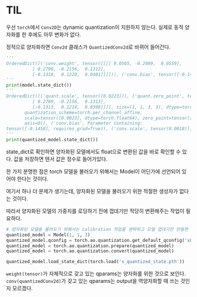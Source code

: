 # TIL

우선 `torch`에서 `Conv2D`는 dynamic quantization이 지원하지 않는다. 실제로 동적 양자화를 한 후에도 아무 변화가 없다.

정적으로 양자화하면 `Conv2d` 클래스가 `QuantizedConv2d`로 바뀌어 들어간다.

```py
'''
OrderedDict([('conv.weight', tensor([[[[ 0.0565, -0.2989,  0.0559],
          [ 0.2790, -0.2156,  0.1312],
          [-0.1318,  0.1220,  0.0401]]]])), ('conv.bias', tensor([-0.1458]))])
'''
print(model.state_dict())
'''
OrderedDict([('quant.scale', tensor([0.0223])), ('quant.zero_point', tensor([74])), ('conv.weight', tensor([[[[ 0.0563, -0.3000,  0.0563],
          [ 0.2789, -0.2156,  0.1313],
          [-0.1313,  0.1219,  0.0398]]]], size=(1, 1, 3, 3), dtype=torch.qint8,
       quantization_scheme=torch.per_channel_affine,
       scale=tensor([0.0023], dtype=torch.float64), zero_point=tensor([0]),
       axis=0)), ('conv.bias', Parameter containing:
tensor([-0.1458], requires_grad=True)), ('conv.scale', tensor(0.0018)), ('conv.zero_point', tensor(0))])
'''
print(quantized_model.state_dict())
```

state_dict로 확인하면 양자화된 모델에서도 float으로 변환된 값을 바로 확인할 수 있다. 값을 저장하면 텐서 값은 정수로 들어가있다.

한 가지 분명한 점은 torch 모델을 불러오기 위해서는 Model이 어딘가에 선언되어 있어야 한다는 것이다.

여기서 하나 더 문제가 생기는데, 양자화된 모델을 불러오기 위한 적절한 생성자가 없다는 것이다.

따라서 양자화된 모델의 가중치를 로딩하기 전에 껍데기만 적당히 변환해주는 작업이 필요하다.

```py
# 양자화된 모델을 불러오기 위해서는 calibration 작업을 생략하고 모델 껍데기만 만들면 된다.
quantized_model = Model(1, 1, 3)
quantized_model.qconfig = torch.ao.quantization.get_default_qconfig('x86')
quantized_model = torch.ao.quantization.prepare(quantized_model)
quantized_model = torch.ao.quantization.convert(quantized_model)

quantized_model.load_state_dict(torch.load('s_quantized_state.pth'))
```

`weight(tensor)`가 자체적으로 갖고 있는 qparams는 양자화를 위한 것으로 보인다.
`conv(quantizedConv2d)`가 갖고 있는 qparams는 output을 역양자화할 때 쓰는 것인지 모르겠다.
